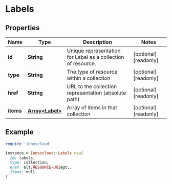 # Labels

## Properties

| Name | Type | Description | Notes |
| ---- | ---- | ----------- | ----- |
| **id** | **String** | Unique representation for Label as a collection of resource. | [optional][readonly] |
| **type** | **String** | The type of resource within a collection | [optional][readonly] |
| **href** | **String** | URL to the collection representation (absolute path) | [optional][readonly] |
| **items** | [**Array&lt;Label&gt;**](Label.md) | Array of items in that collection | [optional][readonly] |

## Example

```ruby
require 'ionoscloud'

instance = Ionoscloud::Labels.new(
  id: labels,
  type: collection,
  href: &lt;RESOURCE-URI&gt;,
  items: null
)
```

